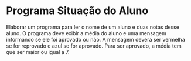 <h1>Programa Situação do Aluno</h1>
<p>Elaborar um programa para ler o nome de um aluno e duas notas desse aluno. O programa deve exibir a média do aluno e uma mensagem informando se ele foi aprovado ou não. A mensagem deverá ser vermelha se for reprovado e azul se for aprovado. Para ser aprovado, a média tem que ser maior ou igual a 7.</p>